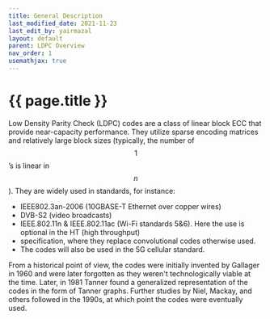 ```yaml
---
title: General Description
last_modified_date: 2021-11-23
last_edit_by: yairmazal
layout: default
parent: LDPC Overview
nav_order: 1
usemathjax: true
---
```


# {{ page.title }}
Low Density Parity Check (LDPC) codes are a class of linear block ECC that provide near-capacity performance. They 
utilize sparse encoding matrices and relatively large block sizes (typically, the number of $$1$$’s is linear in $$n$$).
They are widely used in standards, for instance:
 - IEEE802.3an-2006 (10GBASE-T Ethernet over copper wires)
 - DVB-S2 (video broadcasts)
 - IEEE.802.11n & IEEE.802.11ac (Wi-Fi standards 5&6). Here the use is optional in the HT (high throughput) 
 - specification, where they replace convolutional codes otherwise used.
 - The codes will also be used in the 5G cellular standard.

From a historical point of view, the codes were initially invented by Gallager in 1960 and were later forgotten as they 
weren't technologically viable at the time. Later, in 1981 Tanner found a generalized representation of the codes in the
form of Tanner graphs. Further studies by Niel, Mackay, and others followed in the 1990s, at which point the codes
were eventually used.
